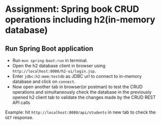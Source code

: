 # Assignment: Spring book CRUD operations including h2(in-memory database)

## Run Spring Boot application

- Run ```mvn spring-boot:run``` in terminal.
- Open the h2 database client in browser using ```http://localhost:8080/h2-ui/login.jsp```.
- Enter ```jdbc:h2:mem:testdb``` as JDBC url to connect to in-memory database and click on `connect`.
- Now open another tab in browser(or postman) to test the CRUD operations and simultaneously check 
the database in the previously opened h2 client tab to validate the changes made by the CRUD REST API calls

Example: hit ```http://localhost:8080/api/students``` in new tab to check the ```GET``` response.
